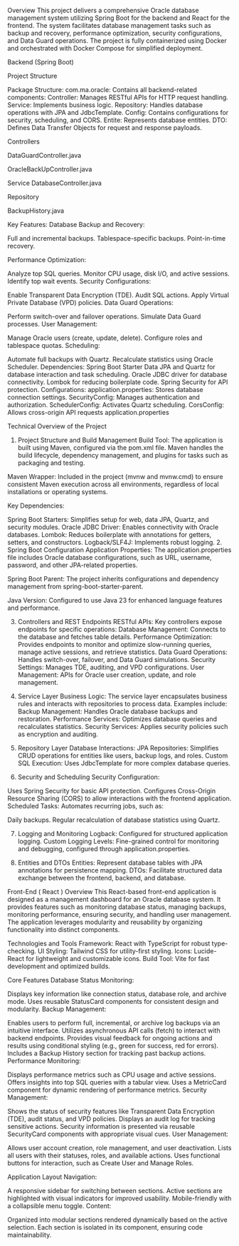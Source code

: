 Overview
This project delivers a comprehensive Oracle database management system utilizing Spring Boot for the backend and React for the frontend. The system facilitates database management tasks such as backup and recovery, performance optimization, security configurations, and Data Guard operations. The project is fully containerized using Docker and orchestrated with Docker Compose for simplified deployment.

Backend (Spring Boot)

Project Structure

Package Structure:
com.ma.oracle: Contains all backend-related components:
Controller: Manages RESTful APIs for HTTP request handling.
Service: Implements business logic.
Repository: Handles database operations with JPA and JdbcTemplate.
Config: Contains configurations for security, scheduling, and CORS.
Entite: Represents database entities.
DTO: Defines Data Transfer Objects for request and response payloads.




Controllers





DataGuardController.java


OracleBackUpController.java



Service
DatabaseController.java


Repository



BackupHistory.java




Key Features:
Database Backup and Recovery:


Full and incremental backups.
Tablespace-specific backups.
Point-in-time recovery.

Performance Optimization:


Analyze top SQL queries.
Monitor CPU usage, disk I/O, and active sessions.
Identify top wait events.
Security Configurations:


Enable Transparent Data Encryption (TDE).
Audit SQL actions.
Apply Virtual Private Database (VPD) policies.
Data Guard Operations:


Perform switch-over and failover operations.
Simulate Data Guard processes.
User Management:


Manage Oracle users (create, update, delete).
Configure roles and tablespace quotas.
Scheduling:


Automate full backups with Quartz.
Recalculate statistics using Oracle Scheduler.
Dependencies:
Spring Boot Starter Data JPA and Quartz for database interaction and task scheduling.
Oracle JDBC driver for database connectivity.
Lombok for reducing boilerplate code.
Spring Security for API protection.
Configurations:
application.properties: Stores database connection settings.
SecurityConfig: Manages authentication and authorization.
SchedulerConfig: Activates Quartz scheduling.
CorsConfig: Allows cross-origin API requests
application.properties


Technical Overview of the Project

1. Project Structure and Build Management
Build Tool: The application is built using Maven, configured via the pom.xml file. Maven handles the build lifecycle, dependency management, and plugins for tasks such as packaging and testing.


Maven Wrapper: Included in the project (mvnw and mvnw.cmd) to ensure consistent Maven execution across all environments, regardless of local installations or operating systems.


Key Dependencies:


Spring Boot Starters: Simplifies setup for web, data JPA, Quartz, and security modules.
Oracle JDBC Driver: Enables connectivity with Oracle databases.
Lombok: Reduces boilerplate with annotations for getters, setters, and constructors.
Logback/SLF4J: Implements robust logging.
2. Spring Boot Configuration
Application Properties: The application.properties file includes Oracle database configurations, such as URL, username, password, and other JPA-related properties.


Spring Boot Parent: The project inherits configurations and dependency management from spring-boot-starter-parent.


Java Version: Configured to use Java 23 for enhanced language features and performance.


3. Controllers and REST Endpoints
RESTful APIs: Key controllers expose endpoints for specific operations:
Database Management: Connects to the database and fetches table details.
Performance Optimization: Provides endpoints to monitor and optimize slow-running queries, manage active sessions, and retrieve statistics.
Data Guard Operations: Handles switch-over, failover, and Data Guard simulations.
Security Settings: Manages TDE, auditing, and VPD configurations.
User Management: APIs for Oracle user creation, update, and role management.

4. Service Layer
Business Logic: The service layer encapsulates business rules and interacts with repositories to process data. Examples include:
Backup Management: Handles Oracle database backups and restoration.
Performance Services: Optimizes database queries and recalculates statistics.
Security Services: Applies security policies such as encryption and auditing.

5. Repository Layer
Database Interactions:
JPA Repositories: Simplifies CRUD operations for entities like users, backup logs, and roles.
Custom SQL Execution: Uses JdbcTemplate for more complex database queries.




6. Security and Scheduling
Security Configuration:


Uses Spring Security for basic API protection.
Configures Cross-Origin Resource Sharing (CORS) to allow interactions with the frontend application.
Scheduled Tasks: Automates recurring jobs, such as:


Daily backups.
Regular recalculation of database statistics using Quartz.

7. Logging and Monitoring
Logback: Configured for structured application logging.
Custom Logging Levels: Fine-grained control for monitoring and debugging, configured through application.properties.

8. Entities and DTOs
Entities: Represent database tables with JPA annotations for persistence mapping.
DTOs: Facilitate structured data exchange between the frontend, backend, and database.











Front-End ( React )
Overview
This React-based front-end application is designed as a management dashboard for an Oracle database system. It provides features such as monitoring database status, managing backups, monitoring performance, ensuring security, and handling user management. The application leverages modularity and reusability by organizing functionality into distinct components.

Technologies and Tools
Framework: React with TypeScript for robust type-checking.
UI Styling: Tailwind CSS for utility-first styling.
Icons: Lucide-React for lightweight and customizable icons.
Build Tool: Vite for fast development and optimized builds.

Core Features
Database Status Monitoring:


Displays key information like connection status, database role, and archive mode.
Uses reusable StatusCard components for consistent design and modularity.
Backup Management:


Enables users to perform full, incremental, or archive log backups via an intuitive interface.
Utilizes asynchronous API calls (fetch) to interact with backend endpoints.
Provides visual feedback for ongoing actions and results using conditional styling (e.g., green for success, red for errors).
Includes a Backup History section for tracking past backup actions.
Performance Monitoring:


Displays performance metrics such as CPU usage and active sessions.
Offers insights into top SQL queries with a tabular view.
Uses a MetricCard component for dynamic rendering of performance metrics.
Security Management:


Shows the status of security features like Transparent Data Encryption (TDE), audit status, and VPD policies.
Displays an audit log for tracking sensitive actions.
Security information is presented via reusable SecurityCard components with appropriate visual cues.
User Management:


Allows user account creation, role management, and user deactivation.
Lists all users with their statuses, roles, and available actions.
Uses functional buttons for interaction, such as Create User and Manage Roles.

Application Layout
Navigation:


A responsive sidebar for switching between sections.
Active sections are highlighted with visual indicators for improved usability.
Mobile-friendly with a collapsible menu toggle.
Content:


Organized into modular sections rendered dynamically based on the active selection.
Each section is isolated in its component, ensuring code maintainability.



